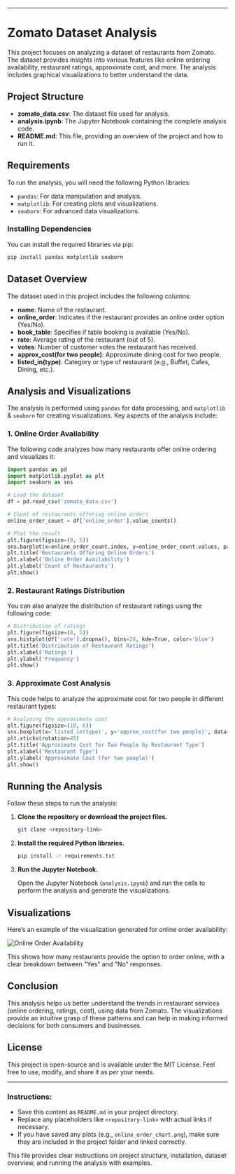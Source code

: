 

---

# Zomato Dataset Analysis

This project focuses on analyzing a dataset of restaurants from Zomato. The dataset provides insights into various features like online ordering availability, restaurant ratings, approximate cost, and more. The analysis includes graphical visualizations to better understand the data.

## Project Structure

- **zomato_data.csv**: The dataset file used for analysis.
- **analysis.ipynb**: The Jupyter Notebook containing the complete analysis code.
- **README.md**: This file, providing an overview of the project and how to run it.

## Requirements

To run the analysis, you will need the following Python libraries:
- `pandas`: For data manipulation and analysis.
- `matplotlib`: For creating plots and visualizations.
- `seaborn`: For advanced data visualizations.

### Installing Dependencies

You can install the required libraries via pip:

```bash
pip install pandas matplotlib seaborn
```

## Dataset Overview

The dataset used in this project includes the following columns:

- **name**: Name of the restaurant.
- **online_order**: Indicates if the restaurant provides an online order option (Yes/No).
- **book_table**: Specifies if table booking is available (Yes/No).
- **rate**: Average rating of the restaurant (out of 5).
- **votes**: Number of customer votes the restaurant has received.
- **approx_cost(for two people)**: Approximate dining cost for two people.
- **listed_in(type)**: Category or type of restaurant (e.g., Buffet, Cafes, Dining, etc.).

## Analysis and Visualizations

The analysis is performed using `pandas` for data processing, and `matplotlib` & `seaborn` for creating visualizations. Key aspects of the analysis include:

### 1. Online Order Availability

The following code analyzes how many restaurants offer online ordering and visualizes it:

```python
import pandas as pd
import matplotlib.pyplot as plt
import seaborn as sns

# Load the dataset
df = pd.read_csv('zomato_data.csv')

# Count of restaurants offering online orders
online_order_count = df['online_order'].value_counts()

# Plot the result
plt.figure(figsize=(8, 5))
sns.barplot(x=online_order_count.index, y=online_order_count.values, palette='coolwarm')
plt.title('Restaurants Offering Online Orders')
plt.xlabel('Online Order Availability')
plt.ylabel('Count of Restaurants')
plt.show()
```

### 2. Restaurant Ratings Distribution

You can also analyze the distribution of restaurant ratings using the following code:

```python
# Distribution of ratings
plt.figure(figsize=(8, 5))
sns.histplot(df['rate'].dropna(), bins=20, kde=True, color='blue')
plt.title('Distribution of Restaurant Ratings')
plt.xlabel('Ratings')
plt.ylabel('Frequency')
plt.show()
```

### 3. Approximate Cost Analysis

This code helps to analyze the approximate cost for two people in different restaurant types:

```python
# Analyzing the approximate cost
plt.figure(figsize=(10, 6))
sns.boxplot(x='listed_in(type)', y='approx_cost(for two people)', data=df, palette='Set2')
plt.xticks(rotation=45)
plt.title('Approximate Cost for Two People by Restaurant Type')
plt.xlabel('Restaurant Type')
plt.ylabel('Approximate Cost (for two people)')
plt.show()
```

## Running the Analysis

Follow these steps to run the analysis:

1. **Clone the repository or download the project files.**
   
   ```bash
   git clone <repository-link>
   ```

2. **Install the required Python libraries.**
   
   ```bash
   pip install -r requirements.txt
   ```

3. **Run the Jupyter Notebook.**
   
   Open the Jupyter Notebook (`analysis.ipynb`) and run the cells to perform the analysis and generate the visualizations.

## Visualizations

Here’s an example of the visualization generated for online order availability:

![Online Order Availability](online_order_chart.png)

This shows how many restaurants provide the option to order online, with a clear breakdown between "Yes" and "No" responses.

## Conclusion

This analysis helps us better understand the trends in restaurant services (online ordering, ratings, cost), using data from Zomato. The visualizations provide an intuitive grasp of these patterns and can help in making informed decisions for both consumers and businesses.

## License

This project is open-source and is available under the MIT License. Feel free to use, modify, and share it as per your needs.

---

### Instructions:
- Save this content as `README.md` in your project directory.
- Replace any placeholders like `<repository-link>` with actual links if necessary.
- If you have saved any plots (e.g., `online_order_chart.png`), make sure they are included in the project folder and linked correctly.

This file provides clear instructions on project structure, installation, dataset overview, and running the analysis with examples.
